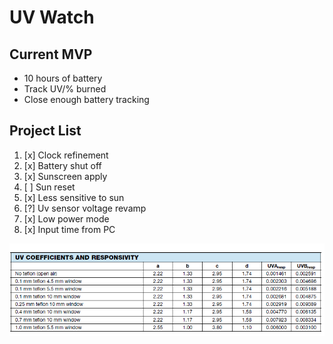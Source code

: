 # UV Watch
## Current MVP
- 10 hours of battery
- Track UV/% burned
- Close enough battery tracking
 
## Project List
1. [x] Clock refinement 
2. [x] Battery shut off
3. [x] Sunscreen apply
4. [ ] Sun reset
5. [x] Less sensitive to sun 
6. [?] Uv sensor voltage revamp
7. [x] Low power mode
8. [x] Input time from PC

![alt text](https://github.com/ryanredbaron/UV-Watch/blob/master/Specifications/adafruit_products_image.png?raw=true)

